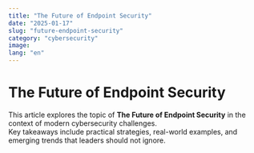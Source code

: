 ```yaml
---
title: "The Future of Endpoint Security"
date: "2025-01-17"
slug: "future-endpoint-security"
category: "cybersecurity"
image:
lang: "en"
---
```


# The Future of Endpoint Security

This article explores the topic of **The Future of Endpoint Security** in the context of modern cybersecurity challenges.  
Key takeaways include practical strategies, real-world examples, and emerging trends that leaders should not ignore.
